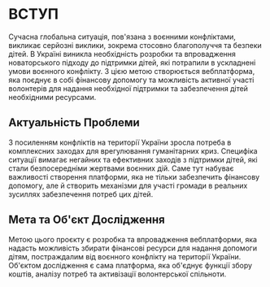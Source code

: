 # ВСТУП

Сучасна глобальна ситуація, пов'язана з воєнними конфліктами, викликає серйозні виклики, зокрема стосовно благополуччя та безпеки дітей. В Україні виникла необхідність розробки та впровадження новаторського підходу до підтримки дітей, які потрапили в ускладнені умови воєнного конфлікту. З цією метою створюється вебплатформа, яка поєднує в собі фінансову допомогу та можливість активної участі волонтерів для надання необхідної підтримки та забезпечення дітей необхідними ресурсами.

## Актуальність Проблеми

З посиленням конфліктів на території України зросла потреба в комплексних заходах для врегулювання гуманітарних криз. Специфіка ситуації вимагає негайних та ефективних заходів з підтримки дітей, які стали безпосередніми жертвами воєнних дій. Саме тут набуває важливості створення платформи, яка не тільки забезпечить фінансову допомогу, але й створить механізми для участі громади в реальних зусиллях забезпечення потреб цих дітей.

## Мета та Об'єкт Дослідження

Метою цього проєкту є розробка та впровадження вебплатформи, яка надасть можливість збирати фінансові ресурси для надання допомоги дітям, постраждалим від воєнного конфлікту на території України. Об'єктом дослідження є сама платформа, яка об'єднує функції збору коштів, аналізу потреб та активізації волонтерської спільноти.
